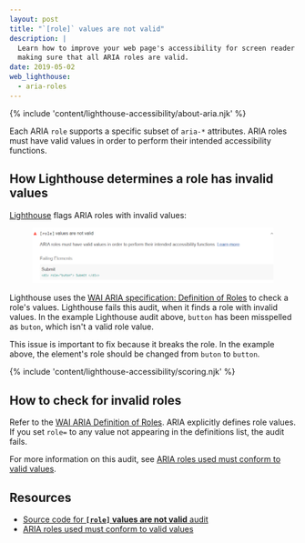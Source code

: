 ```yaml
---
layout: post
title: "`[role]` values are not valid"
description: |
  Learn how to improve your web page's accessibility for screen reader users by
  making sure that all ARIA roles are valid.
date: 2019-05-02
web_lighthouse:
  - aria-roles
---
```


{% include 'content/lighthouse-accessibility/about-aria.njk' %}

Each ARIA `role` supports a specific subset of `aria-*` attributes.
ARIA roles must have valid values in order
to perform their intended accessibility functions.

## How Lighthouse determines a role has invalid values

<a href="https://developers.google.com/web/tools/lighthouse" rel="noopener">Lighthouse</a>
flags ARIA roles with invalid values:

<figure class="w-figure">
  <img class="w-screenshot" src="aria-roles.png" alt="Lighthouse audit showing ARIA role has invalid values">
</figure>

Lighthouse uses the
[WAI ARIA specification: Definition of Roles](https://www.w3.org/TR/wai-aria-1.1/#role_definitions)
to check a role's values.
Lighthouse fails this audit,
when it finds a role with invalid values.
In the example Lighthouse audit above,
`button` has been misspelled as
`buton`, which isn't a valid role value.

This issue is important to fix because it breaks the role. In
the example above, the element's role should be changed from `buton` to
`button`.

{% include 'content/lighthouse-accessibility/scoring.njk' %}

## How to check for invalid roles

Refer to the [WAI ARIA Definition of Roles](https://www.w3.org/TR/wai-aria-1.1/#role_definitions).
ARIA explicitly defines role values.
If you set `role=` to any value not appearing in the definitions list,
the audit fails.

For more information on this audit,
see [ARIA roles used must conform to valid values](https://dequeuniversity.com/rules/axe/3.1/aria-roles).

## Resources

- [Source code for **`[role]` values are not valid** audit](https://github.com/GoogleChrome/lighthouse/blob/master/lighthouse-core/audits/accessibility/aria-roles.js)
- [ARIA roles used must conform to valid values](https://dequeuniversity.com/rules/axe/3.3/aria-roles)
